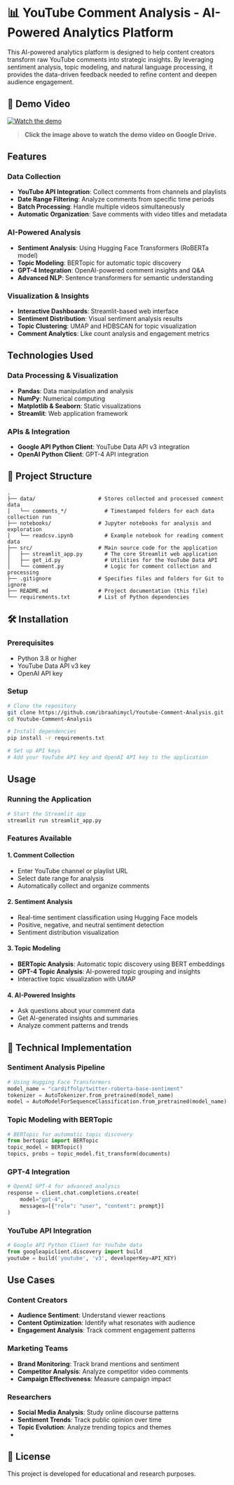 # 📊 YouTube Comment Analysis - AI-Powered Analytics Platform
This AI-powered analytics platform is designed to help content creators transform raw YouTube comments into strategic insights. By leveraging sentiment analysis,
topic modeling, and natural language processing, it provides the data-driven feedback needed to refine content and deepen audience engagement.

## 🎥 Demo Video

[![Watch the demo](https://img.youtube.com/vi/1EvXgXP_BKV9lDnUOsECHEY14UGHHunI_/0.jpg)](https://drive.google.com/file/d/1EvXgXP_BKV9lDnUOsECHEY14UGHHunI_/view?usp=drive_link)

> **Click the image above to watch the demo video on Google Drive.**


## Features

### Data Collection
- **YouTube API Integration**: Collect comments from channels and playlists
- **Date Range Filtering**: Analyze comments from specific time periods
- **Batch Processing**: Handle multiple videos simultaneously
- **Automatic Organization**: Save comments with video titles and metadata

### AI-Powered Analysis
- **Sentiment Analysis**: Using Hugging Face Transformers (RoBERTa model)
- **Topic Modeling**: BERTopic for automatic topic discovery
- **GPT-4 Integration**: OpenAI-powered comment insights and Q&A
- **Advanced NLP**: Sentence transformers for semantic understanding

### Visualization & Insights
- **Interactive Dashboards**: Streamlit-based web interface
- **Sentiment Distribution**: Visual sentiment analysis results
- **Topic Clustering**: UMAP and HDBSCAN for topic visualization
- **Comment Analytics**: Like count analysis and engagement metrics

## Technologies Used

### Data Processing & Visualization
- **Pandas**: Data manipulation and analysis
- **NumPy**: Numerical computing
- **Matplotlib & Seaborn**: Static visualizations
- **Streamlit**: Web application framework


### APIs & Integration
- **Google API Python Client**: YouTube Data API v3 integration
- **OpenAI Python Client**: GPT-4 API integration

## 📁 Project Structure

```
.
├── data/                    # Stores collected and processed comment data
│   └── comments_*/            # Timestamped folders for each data collection run
├── notebooks/               # Jupyter notebooks for analysis and exploration
│   └── readcsv.ipynb          # Example notebook for reading comment data
├── src/                     # Main source code for the application
│   ├── streamlit_app.py       # The core Streamlit web application
│   ├── get_id.py              # Utilities for the YouTube Data API
│   └── comment.py             # Logic for comment collection and processing
├── .gitignore               # Specifies files and folders for Git to ignore
├── README.md                # Project documentation (this file)
└── requirements.txt         # List of Python dependencies
```

## 🛠️ Installation

### Prerequisites
- Python 3.8 or higher
- YouTube Data API v3 key
- OpenAI API key

### Setup
```bash
# Clone the repository
git clone https://github.com/ibraahimycl/Youtube-Comment-Analysis.git
cd Youtube-Comment-Analysis

# Install dependencies
pip install -r requirements.txt

# Set up API keys
# Add your YouTube API key and OpenAI API key to the application
```

## Usage

### Running the Application
```bash
# Start the Streamlit app
streamlit run streamlit_app.py
```

### Features Available

#### 1. Comment Collection
- Enter YouTube channel or playlist URL
- Select date range for analysis
- Automatically collect and organize comments

#### 2. Sentiment Analysis
- Real-time sentiment classification using Hugging Face models
- Positive, negative, and neutral sentiment detection
- Sentiment distribution visualization

#### 3. Topic Modeling
- **BERTopic Analysis**: Automatic topic discovery using BERT embeddings
- **GPT-4 Topic Analysis**: AI-powered topic grouping and insights
- Interactive topic visualization with UMAP

#### 4. AI-Powered Insights
- Ask questions about your comment data
- Get AI-generated insights and summaries
- Analyze comment patterns and trends

## 🔧 Technical Implementation

### Sentiment Analysis Pipeline
```python
# Using Hugging Face Transformers
model_name = "cardiffnlp/twitter-roberta-base-sentiment"
tokenizer = AutoTokenizer.from_pretrained(model_name)
model = AutoModelForSequenceClassification.from_pretrained(model_name)
```

### Topic Modeling with BERTopic
```python
# BERTopic for automatic topic discovery
from bertopic import BERTopic
topic_model = BERTopic()
topics, probs = topic_model.fit_transform(documents)
```

### GPT-4 Integration
```python
# OpenAI GPT-4 for advanced analysis
response = client.chat.completions.create(
    model="gpt-4",
    messages=[{"role": "user", "content": prompt}]
)
```

### YouTube API Integration
```python
# Google API Python Client for YouTube data
from googleapiclient.discovery import build
youtube = build('youtube', 'v3', developerKey=API_KEY)
```

## Use Cases

### Content Creators
- **Audience Sentiment**: Understand viewer reactions
- **Content Optimization**: Identify what resonates with audience
- **Engagement Analysis**: Track comment engagement patterns

### Marketing Teams
- **Brand Monitoring**: Track brand mentions and sentiment
- **Competitor Analysis**: Analyze competitor video comments
- **Campaign Effectiveness**: Measure campaign impact

### Researchers
- **Social Media Analysis**: Study online discourse patterns
- **Sentiment Trends**: Track public opinion over time
- **Topic Evolution**: Analyze trending topics and themes
- 
## 📝 License

This project is developed for educational and research purposes.


